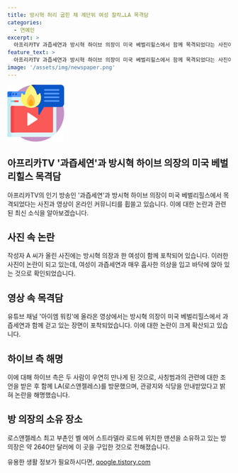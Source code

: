 ```yaml
---
title: 방시혁 허리 굽힌 채 계단위 여성 찰칵…LA 목격담
categories:
  - 연예인
excerpt: >
  아프리카TV 과즙세연과 방시혁 하이브 의장이 미국 베벌리힐스에서 함께 목격되었다는 사진이 온라인에 게재되었다. 이에 대한 의장 측의 해명과 루머에 대한 언급이 화제다. 방 의장은 로스앤젤레스 최고 부촌인 벨 에어 스트라델라 로드에 맨션을 보유하며, 2022년에는 2640만 달러에 해당 맨션을 구매했다. 해당 사건은 누리꾼들의 관심을 끈 것으로 보인다.
feature_text: >
  아프리카TV 과즙세연과 방시혁 하이브 의장이 미국 베벌리힐스에서 함께 목격되었다는 사진이 온라인에 게재되었다. 이에 대한 의장 측의 해명과 루머에 대한 언급이 화제다. 방 의장은 로스앤젤레스 최고 부촌인 벨 에어 스트라델라 로드에 맨션을 보유하며, 2022년에는 2640만 달러에 해당 맨션을 구매했다. 해당 사건은 누리꾼들의 관심을 끈 것으로 보인다.
image: '/assets/img/newspaper.png'
---
```


<p><img src="/assets/img/news.png" alt="rentncar 속보" /></p>

<h2 data-ke-size="size26">아프리카TV '과즙세연'과 방시혁 하이브 의장의 미국 베벌리힐스 목격담</h2>

<p data-ke-size="size16">아프리카TV의 인기 방송인 '과즙세연'과 방시혁 하이브 의장이 미국 베벌리힐스에서 목격되었다는 사진과 영상이 온라인 커뮤니티를 휩쓸고 있습니다. 이에 대한 논란과 관련된 최신 소식을 알아보겠습니다.</p>

<h2 data-ke-size="size26">사진 속 논란</h2>

<p data-ke-size="size16">작성자 A 씨가 올린 사진에는 방시혁 의장과 한 여성이 함께 포착되어 있습니다. 이러한 사진이 논란이 되고 있는데, 여성이 과즙세연과 매우 흡사한 의상을 입고 바닥에 앉아 있는 것으로 확인되었습니다.</p>

<h2 data-ke-size="size26">영상 속 목격담</h2>

<p data-ke-size="size16">유튜브 채널 '아이엠 워킹'에 올라온 영상에서는 방시혁 의장이 미국 베벌리힐스에서 과즙세연과 함께 걷고 있는 장면이 포착되었습니다. 이에 대한 논란이 크게 확산되고 있습니다.</p>

<h2 data-ke-size="size26">하이브 측 해명</h2>

<p data-ke-size="size16">이에 대해 하이브 측은 두 사람이 우연히 만나게 된 것으로, 사칭범과의 관련에 대한 조언을 받은 후 함께 LA(로스앤젤레스)를 방문했으며, 관광지와 식당을 안내받았다고 밝혀 논란을 해명했습니다.</p>

<h2 data-ke-size="size26">방 의장의 소유 장소</h2>

<p data-ke-size="size16">로스앤젤레스 최고 부촌인 벨 에어 스트라델라 로드에 위치한 맨션을 소유하고 있는 방 의장은 약 2640만 달러에 이 곳을 구입한 것으로 전해졌습니다.</p>
유용한 생활 정보가 필요하시다면, <a href="https://qoogle.tistory.com" rel="dofollow">qoogle.tistory.com</a>


